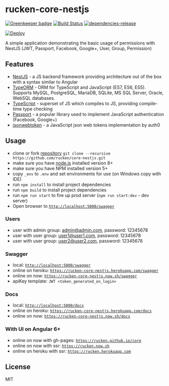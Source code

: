 # rucken-core-nestjs

[![Greenkeeper badge](https://badges.greenkeeper.io/rucken/core-nestjs.svg)](https://greenkeeper.io/)
[![Build Status][travis-image]][travis-url]
[![dependencies-release][dependencies-image]][dependencies-url]

[![Deploy](https://www.herokucdn.com/deploy/button.svg)](https://heroku.com/deploy?template=https://github.com/rucken/core-nestjs)

A simple application demonstrating the basic usage of permissions with NestJS (JWT, Passport, Facebook, Google+, User, Group, Permission)


## Features

* [NestJS](https://github.com/nestjs/nest) - a JS backend framework providing architecture out of the box with a syntax similar to Angular
* [TypeORM](https://github.com/mongodb/mongo) - ORM for TypeScript and JavaScript (ES7, ES6, ES5). Supports MySQL, PostgreSQL, MariaDB, SQLite, MS SQL Server, Oracle, WebSQL databases.
* [TypeScript](https://github.com/Microsoft/TypeScript) - superset of JS which compiles to JS, providing compile-time type checking
* [Passport](https://github.com/jaredhanson/passport) - a popular library used to implement JavaScript authentication (Facebook, Google+)
* [jsonwebtoken](https://github.com/auth0/node-jsonwebtoken) - a JavaScript json web tokens implementation by auth0

## Usage
- clone or fork [repository](https://github.com/rucken/core-nestjs.git) `git clone --recursive https://github.com/rucken/core-nestjs.git`
- make sure you have [node.js](https://nodejs.org/) installed version 8+
- make sure you have NPM installed version 5+
- copy `_env` to `.env` and set environments for use (on Windows copy with IDE)
- run `npm install` to install project dependencies
- run `npm build` to install project dependencies
- run `npm run start` to fire up prod server (`npm run start:dev` - dev server)
- Open browser to [`http://localhost:5000/swagger`](http://localhost:5000/swagger)

### Users
- user with admin group: admin@admin.com, password: 12345678
- user with user group: user1@user1.com, password: 12345678
- user with user group: user2@user2.com, password: 12345678

### Swagger
- local: [`http://localhost:5000/swagger`](http://localhost:5000/swagger)
- online on heroku: [`https://rucken-core-nestjs.herokuapp.com/swagger`](https://rucken-core-nestjs.herokuapp.com/swagger)
- online on now: [`https://rucken-core-nestjs.now.sh/swagger`](https://rucken-core-nestjs.now.sh/swagger)
- apiKey template: ```JWT <token_generated_on_login>```

### Docs
- local: [`http://localhost:5000/docs`](http://localhost:5000/docs)
- online on heroku: [`https://rucken-core-nestjs.herokuapp.com/docs`](https://rucken-core-nestjs.herokuapp.com/docs)
- online on now: [`https://rucken-core-nestjs.now.sh/docs`](https://rucken-core-nestjs.now.sh/docs)

### With UI on Angular 6+
- online on now with gh-pages: [`https://rucken.github.io/core`](https://rucken.github.io/core)
- online on now with ssr: [`https://rucken.now.sh`](https://rucken.now.sh)
- online on heroku with ssr: [`https://rucken.herokuapp.com`](https://rucken.herokuapp.com)

## License

MIT

[travis-image]: https://travis-ci.org/rucken/core-nestjs.svg?branch=master
[travis-url]: https://travis-ci.org/rucken/core-nestjs
[dependencies-image]: https://david-dm.org/rucken/core-nestjs/status.svg
[dependencies-url]: https://david-dm.org/rucken/core-nestjs
